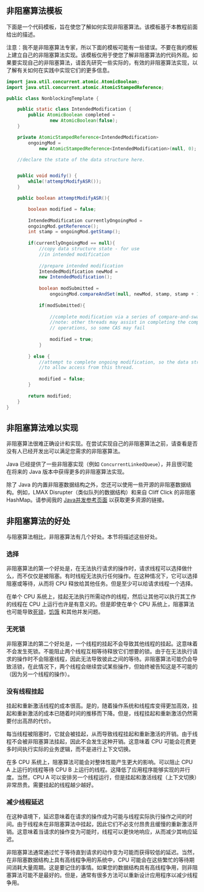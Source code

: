 ## 非阻塞算法模板

下面是一个代码模板，旨在使您了解如何实现非阻塞算法。该模板基于本教程前面给出的描述。

注意：我不是非阻塞算法专家，所以下面的模板可能有一些错误。不要在我的模板上建立自己的非阻塞算法实现。该模板仅用于使您了解非阻塞算法的代码外观。如果要实现自己的非阻塞算法，请首先研究一些实际的，有效的非阻塞算法实现，以了解有关如何在实践中实现它们的更多信息。

````java
import java.util.concurrent.atomic.AtomicBoolean;
import java.util.concurrent.atomic.AtomicStampedReference;

public class NonblockingTemplate {

    public static class IntendedModification {
        public AtomicBoolean completed =
                new AtomicBoolean(false);
    }

    private AtomicStampedReference<IntendedModification>
        ongoingMod =
            new AtomicStampedReference<IntendedModification>(null, 0);

    //declare the state of the data structure here.


    public void modify() {
        while(!attemptModifyASR());
    }

    public boolean attemptModifyASR(){

        boolean modified = false;
    
        IntendedModification currentlyOngoingMod =
        ongoingMod.getReference();
        int stamp = ongoingMod.getStamp();
    
        if(currentlyOngoingMod == null){
            //copy data structure state - for use
            //in intended modification
        
            //prepare intended modification
            IntendedModification newMod =
            new IntendedModification();
        
            boolean modSubmitted = 
                ongoingMod.compareAndSet(null, newMod, stamp, stamp + 1);
        
            if(modSubmitted){
            
                //complete modification via a series of compare-and-swap operations.
                //note: other threads may assist in completing the compare-and-swap
                // operations, so some CAS may fail
            
                modified = true;
            }
    
        } else {
            //attempt to complete ongoing modification, so the data structure is freed up
            //to allow access from this thread.
        
            modified = false;
        }
    
        return modified;
    }
}
````

## 非阻塞算法难以实现

非阻塞算法很难正确设计和实现。在尝试实现自己的非阻塞算法之前，请查看是否没有人已经开发出可以满足您需求的非阻塞算法。

Java 已经提供了一些非阻塞实现（例如 `ConcurrentLinkedQueue`），并且很可能在将来的 Java 版本中获得更多的非阻塞算法实现。

除了 Java 的内置非阻塞数据结构之外，您还可以使用一些开源的非阻塞数据结构。例如，LMAX Disrupter（类似队列的数据结构）和来自 Cliff Click 的非阻塞 HashMap。请参阅我的 [Java并发参考页面](http://tutorials.jenkov.com/java-concurrency/references.html) 以获取更多资源的链接。

## 非阻塞算法的好处

与阻塞算法相比，非阻塞算法有几个好处。本节将描述这些好处。

### 选择

非阻塞算法的第一个好处是，在无法执行请求的操作时，请求线程可以选择做什么，而不仅仅是被阻塞。有时线程无法执行任何操作。在这种情况下，它可以选择阻塞或等待，从而将 CPU 释放给其他任务。但是至少可以给请求线程一个选择。

在单个 CPU 系统上，挂起无法执行所需动作的线程，然后让其他可以执行其工作的线程在 CPU 上运行也许是有意义的。但是即使在单个 CPU 系统上，阻塞算法也可能导致[死锁](http://tutorials.jenkov.com/java-concurrency/deadlock.html)，[饥饿](http://tutorials.jenkov.com/java-concurrency/starvation-and-fairness.html) 和其他并发问题。

### 无死锁

非阻塞算法的第二个好处是，一个线程的挂起不会导致其他线程的挂起。这意味着不会发生死锁。不能阻止两个线程互相等待释放它们想要的锁。由于在无法执行请求的操作时不会阻塞线程，因此无法导致彼此之间的等待。非阻塞算法可能仍会导致活锁，在此情况下，两个线程会继续尝试某些操作，但始终被告知这是不可能的（因为另一个线程的操作）。

### 没有线程挂起

挂起和重新激活线程的成本很高。是的，随着操作系统和线程库变得更加高效，挂起和重新激活的成本已随着时间的推移而下降。但是，线程挂起和重新激活仍然需要付出高昂的代价。

每当线程被阻塞时，它就会被挂起，从而导致线程挂起和重新激活的开销。由于线程不会被非阻塞算法挂起，因此不会发生这种开销。这意味着 CPU 可能会花费更多时间执行实际的业务逻辑，而不是进行上下文切换。

在多 CPU 系统上，阻塞算法可能会对整体性能产生更大的影响。可以阻止 CPU A 上运行的线程等待 CPU B 上运行的线程。这降低了应用程序能够实现的并行度。当然，CPU A 可以安排另一个线程运行，但是挂起和激活线程（上下文切换）非常昂贵。需要挂起的线程越少越好。

### 减少线程延迟

在这种语境下，延迟意味着在请求的操作成为可能与线程实际执行操作之间的时间。由于线程未在非阻塞算法中挂起，因此它们不必支付昂贵且缓慢的重新激活开销。这意味着当请求的操作变为可能时，线程可以更快地响应，从而减少其响应延迟。

非阻塞算法通常通过忙于等待直到请求的动作变为可能而获得较低的延迟。当然，在非阻塞数据结构上具有高线程争用的系统中，CPU 可能会在这些繁忙的等待期间消耗大量周期。这是要记住的事情。如果您的数据结构具有高线程争用，则非阻塞算法可能不是最好的。但是，通常有很多方法可以重新设计应用程序以减少线程争用。